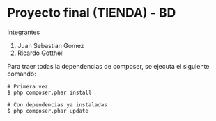 # Proyecto final (TIENDA) - BD

Integrantes

1. Juan Sebastian Gomez
2. Ricardo Gottheil

Para traer todas la dependencias de composer, se ejecuta el siguiente comando:
```
# Primera vez
$ php composer.phar install 

# Con dependencias ya instaladas
$ php composer.phar update 
```
